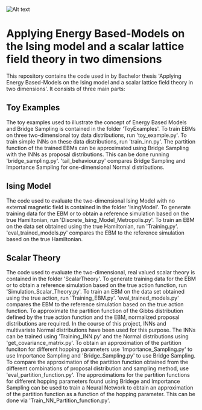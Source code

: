 ![Alt text](imagnetizationIsing.jpg)

# Applying Energy Based-Models on the Ising model and a scalar lattice field theory in two dimensions

This repository contains the code used in by Bachelor thesis 'Applying Energy Based-Models on the Ising model and a scalar lattice field theory in two dimensions'. It consists of three main parts:

## Toy Examples

The toy examples used to illustrate the concept of Energy Based Models and Bridge Sampling is contained in the folder 'ToyExamples'. To train EBMs on three two-dimensional toy data distributions, run 'toy_example.py'. To train simple INNs on these data distributions, run 'train_inn.py'. The partition function of the trained EBMs can be approximated using Bridge Sampling with the INNs as proposal distributions. This can be done running 'bridge_sampling.py'. 'tail_behaviour.py' compares Bridge Sampling and Importance Sampling for one-dimensional Normal distributions.

## Ising Model

The code used to evaluate the two-dimensional Ising Model with no external magnetic field is contained in the folder 'IsingModel'. To generate training data for the EBM or to obtain a reference simulation based on the true Hamiltonian, run 'Discrete_Ising_Model_Metropolis.py'. To train an EBM on the data set obtained using the true Hamiltonian, run 'Training.py'. 'eval_trained_models.py' compares the EBM to the reference simulation based on the true Hamiltonian.

## Scalar Theory

The code used to evaluate the two-dimensional, real valued scalar theory is contained in the folder 'ScalarTheory'. To generate training data for the EBM or to obtain a reference simulation based on the true action function, run 'Simulation_Scalar_Theory.py'. To train an EBM on the data set obtained using the true action, run 'Training_EBM.py'. 'eval_trained_models.py' compares the EBM to the reference simulation based on the true action function. To approximate the partition function of the Gibbs distribution defined by the true action function and the EBM, normalized proposal distributions are required. In the course of this project, INNs and multivariate Normal distributions have been used for this purpose. The INNs can be trained using 'Training_INN.py' and the Normal distributions using 'get_covariance_matrix.py'. To obtain an approximation of the partition funciton for different hopping parameters use 'Importance_Sampling.py' to use Importance Sampling and 'Bridge_Sampling.py' to use Bridge Sampling. To compare the approximation of the partition function obtained from the different combinations of proposal distribution and sampling method, use 'eval_partition_function.py'. The approximations for the partition functions for different hopping parameters found using Bridege and Importance Sampling can be used to train a Neural Network to obtain an approximation of the partition function as a function of the hopping parameter. This can be done via 'Train_NN_Partition_function.py'.
